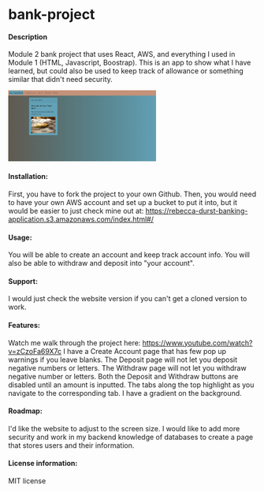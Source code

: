# bank-project

#### Description
Module 2 bank project that uses React, AWS, and everything I used in Module 1 (HTML, Javascript, Boostrap). This is an app to show what I have learned, but could also be used to keep track of allowance or something similar that didn't need security.

<img src= "Your-Town-Bank.jpg" width='300'/>
 
#### Installation:
 
First, you have to fork the project to your own Github. Then, you would need to have your own AWS account and set up a bucket to put it into, but it would be easier to just check mine out at: https://rebecca-durst-banking-application.s3.amazonaws.com/index.html#/
 
#### Usage:
 
You will be able to create an account and keep track account info. You will also be able to withdraw and deposit into "your account".
 
#### Support: 
 
I would just check the website version if you can't get a cloned version to work.

#### Features:
Watch me walk through the project here: https://www.youtube.com/watch?v=zCzoFa69X7c
I have a Create Account page that has few pop up warnings if you leave blanks. The Deposit page will not let you deposit negative numbers or letters. The Withdraw page will not let you withdraw negative number or letters. Both the Deposit and Withdraw buttons are disabled until an amount is inputted. The tabs along the top highlight as you navigate to the corresponding tab. I have a gradient on the background.
 
#### Roadmap: 
I'd like the website to adjust to the screen size. I would like to add more security and work in my backend knowledge of databases to create a page that stores users and their information.
 
#### License information:
 
MIT license

